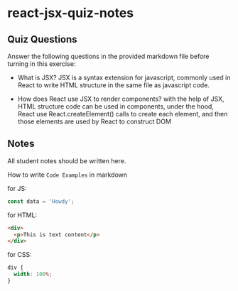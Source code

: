 # react-jsx-quiz-notes

## Quiz Questions

Answer the following questions in the provided markdown file before turning in this exercise:

- What is JSX?
  JSX is a syntax extension for javascript, commonly used in React to write HTML structure in the same file as javascript code.

- How does React use JSX to render components?
  with the help of JSX, HTML structure code can be used in components,
  under the hood, React use React.createElement() calls to create each element, and then those elements are used by React to construct DOM

## Notes

All student notes should be written here.

How to write `Code Examples` in markdown

for JS:

```javascript
const data = 'Howdy';
```

for HTML:

```html
<div>
  <p>This is text content</p>
</div>
```

for CSS:

```css
div {
  width: 100%;
}
```
